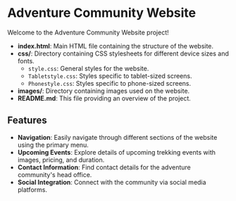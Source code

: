 # Adventure Community Website

Welcome to the Adventure Community Website project!

- **index.html**: Main HTML file containing the structure of the website.
- **css/**: Directory containing CSS stylesheets for different device sizes and fonts.
  - `style.css`: General styles for the website.
  - `Tabletstyle.css`: Styles specific to tablet-sized screens.
  - `Phonestyle.css`: Styles specific to phone-sized screens.
- **images/**: Directory containing images used on the website.
- **README.md**: This file providing an overview of the project.

## Features

- **Navigation**: Easily navigate through different sections of the website using the primary menu.
- **Upcoming Events**: Explore details of upcoming trekking events with images, pricing, and duration.
- **Contact Information**: Find contact details for the adventure community's head office.
- **Social Integration**: Connect with the community via social media platforms.


 
